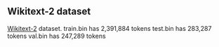 
## Wikitext-2 dataset
[Wikitext-2](https://huggingface.co/datasets/wikitext) dataset.
train.bin has 2,391,884 tokens
test.bin has 283,287 tokens
val.bin has 247,289 tokens
